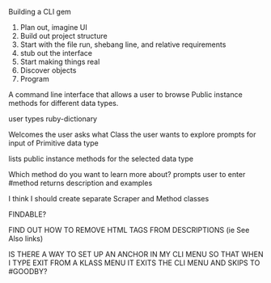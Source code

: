 Building a CLI gem

1. Plan out, imagine UI
2. Build out project structure
3. Start with the file run, shebang line, and relative requirements
4. stub out the interface
5. Start making things real
6. Discover objects
7. Program


A command line interface that allows a user to browse Public instance methods for different data types.

user types ruby-dictionary

Welcomes the user
asks what Class the user wants to explore
prompts for input of Primitive data type

lists public instance methods for the selected data type

Which method do you want to learn more about?
prompts user to enter #method
returns description and examples


I think I should create separate Scraper and Method classes

FINDABLE?

FIND OUT HOW TO REMOVE HTML TAGS FROM DESCRIPTIONS (ie See Also links)

IS THERE A WAY TO SET UP AN ANCHOR IN MY CLI MENU SO THAT WHEN I TYPE EXIT FROM A KLASS MENU IT EXITS THE CLI MENU AND SKIPS TO #GOODBY?
